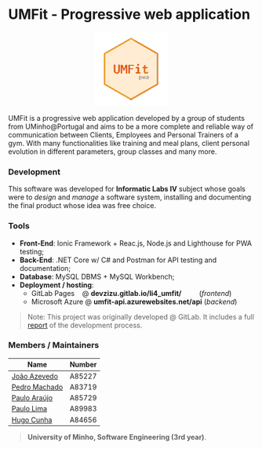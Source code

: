 # UMFit - Progressive web application

<p align="center">
  <img src="https://raw.githubusercontent.com/devzizu/LI4_UMFit/master/UMFit-WebApp/UMFit-Client/UMFit-App/src/imgs/logo512.png" width="150" height="150">
</p>

UMFit is a progressive web application developed by a group of students from UMinho@Portugal and aims to be a more complete and reliable way of communication between Clients, Employees and Personal Trainers of a gym. With many functionalities like training and meal plans, client personal evolution in different parameters, group classes and many more.

### Development

This software was developed for **Informatic Labs IV** subject whose goals were to *design* and *manage* a software system, installing and documenting the final product whose idea was free choice.

### Tools

  - **Front-End**: Ionic Framework + Reac.js, Node.js and Lighthouse for PWA testing;
  - **Back-End**: .NET Core w/ C# and Postman for API testing and documentation;
  - **Database**: MySQL DBMS + MySQL Workbench;
  - **Deployment / hosting**: 
    - GitLab Pages &nbsp;&nbsp;&nbsp;@ **devzizu.gitlab.io/li4_umfit/** &emsp;&emsp;&nbsp;(*frontend*) 
    - Microsoft Azure @ **umfit-api.azurewebsites.net/api** (*backend*)

> Note: This project was originally developed @ GitLab. It includes a full [report](https://github.com/devzizu/LI4_UMFit/blob/master/UMFit_Report.pdf) of the development process. 

### Members / Maintainers


|      Name     | Number |
|---------------|--------|
| [João Azevedo](https://github.com/devzizu)   | A85227 |
| [Pedro Machado](https://github.com/PedroFCM) | A83719 |
| [Paulo Araújo](https://github.com/paulob122) | A85729 |
| [Paulo Lima](https://github.com/paulolima18) | A89983 |
| [Hugo Cunha](https://gitlab.com/HCHexY)    | A84656 | 


>**University of Minho, Software Engineering (3rd year)**.

